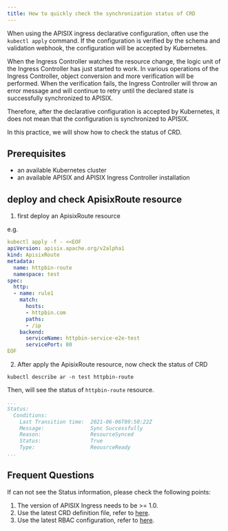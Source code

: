 ```yaml
---
title: How to quickly check the synchronization status of CRD
---
```


<!--
#
# Licensed to the Apache Software Foundation (ASF) under one or more
# contributor license agreements.  See the NOTICE file distributed with
# this work for additional information regarding copyright ownership.
# The ASF licenses this file to You under the Apache License, Version 2.0
# (the "License"); you may not use this file except in compliance with
# the License.  You may obtain a copy of the License at
#
#     http://www.apache.org/licenses/LICENSE-2.0
#
# Unless required by applicable law or agreed to in writing, software
# distributed under the License is distributed on an "AS IS" BASIS,
# WITHOUT WARRANTIES OR CONDITIONS OF ANY KIND, either express or implied.
# See the License for the specific language governing permissions and
# limitations under the License.
#
-->

When using the APISIX ingress declarative configuration, often use the `kubectl apply` command. If the configuration is verified by the schema and validation webhook, the configuration will be accepted by Kubernetes.

When the Ingress Controller watches the resource change, the logic unit of the Ingress Controller has just started to work. 
In various operations of the Ingress Controller, object conversion and more verification will be performed. 
When the verification fails, the Ingress Controller will throw an error message and will continue to retry 
until the declared state is successfully synchronized to APISIX.

Therefore, after the declarative configuration is accepted by Kubernetes, it does not mean that the configuration is synchronized to APISIX.

In this practice, we will show how to  check the status of CRD.

## Prerequisites

- an available Kubernetes cluster
- an available APISIX and APISIX Ingress Controller installation

## deploy and check ApisixRoute resource

1. first deploy an ApisixRoute resource

e.g.
   
```yaml
kubectl apply -f - <<EOF
apiVersion: apisix.apache.org/v2alpha1
kind: ApisixRoute
metadata:
  name: httpbin-route
  namespace: test
spec:
  http:
  - name: rule1
    match:
      hosts:
      - httpbin.com
      paths:
      - /ip
    backend:
      serviceName: httpbin-service-e2e-test
      servicePort: 80
EOF
```

2. After apply the ApisixRoute resource, now check the status of CRD

```shell
kubectl describe ar -n test httpbin-route
```

Then, will see the status of `httpbin-route` resource.

```yaml
...
Status:
  Conditions:
    Last Transition time:  2021-06-06T09:50:22Z
    Message:               Sync Successfully
    Reason:                ResourceSynced
    Status:                True
    Type:                  ReousrceReady
...
```

## Frequent Questions

If can not see the Status information, please check the following points:

1. The version of APISIX Ingress needs to be >= 1.0.
2. Use the latest CRD definition file, refer to [here](https://github.com/apache/apisix-ingress-controller/tree/master/samples/deploy/crd/v1beta1).
3. Use the latest RBAC configuration, refer to [here](https://github.com/apache/apisix-ingress-controller/tree/master/samples/deploy/rbac).